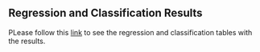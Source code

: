 ## Regression and Classification Results


PLease follow this [link](http://www.dcc.fc.up.pt/~paula.branco/tableKDBI.html) to see the regression and classification tables with the results. 